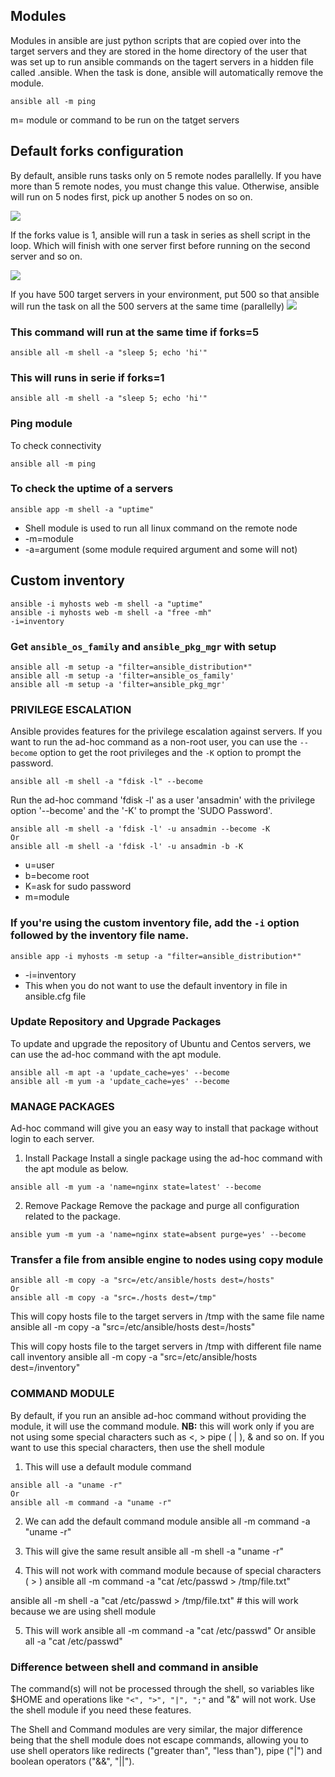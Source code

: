 ## Modules
Modules in ansible are just python scripts that are copied over into the target servers and they are stored in the home directory of the user that was set up to run ansible commands on the tagert servers in a hidden file called .ansible. When the task is done, ansible will automatically remove the module.
```
ansible all -m ping
```
m= module or command to be run on the tatget servers

## Default forks configuration
By default, ansible runs tasks only on 5 remote nodes parallelly. If you have more than 5 remote nodes, you must change this value. Otherwise, ansible will run on 5 nodes first, pick up another 5 nodes on so on. 

![](/images/ans1.JPG)

If the forks value is 1, ansible will run a task in series as shell script in the loop. Which will finish with one server first before running on the second server and so on.

![](/images/ans2.JPG)

If you have 500 target servers in your environment, put 500 so that ansible will run the task on all the 500 servers at the same time (parallelly)
![](/images/ans3.JPG)

### This command will run at the same time if forks=5
```
ansible all -m shell -a "sleep 5; echo 'hi'"
```

### This will runs in serie if forks=1
```
ansible all -m shell -a "sleep 5; echo 'hi'"
```

### Ping module
To check connectivity
```
ansible all -m ping
```

### To check the uptime of a servers
```
ansible app -m shell -a "uptime"
```
- Shell module is used to run all linux command on the remote node
- -m=module
- -a=argument (some module required argument and some will not)

## Custom inventory
```
ansible -i myhosts web -m shell -a "uptime"
ansible -i myhosts web -m shell -a "free -mh"
-i=inventory
```

### Get `ansible_os_family` and `ansible_pkg_mgr` with setup
```
ansible all -m setup -a "filter=ansible_distribution*"
ansible all -m setup -a 'filter=ansible_os_family'
ansible all -m setup -a 'filter=ansible_pkg_mgr'
```

### PRIVILEGE ESCALATION
Ansible provides features for the privilege escalation against servers. If you want to run the ad-hoc command as a non-root user, you can use the `--become` option to get the root privileges and the `-K` option to prompt the password.
```
ansible all -m shell -a "fdisk -l" --become
```
Run the ad-hoc command 'fdisk -l' as a user 'ansadmin' with the privilege option '--become' and the '-K' to prompt the 'SUDO Password'.
```
ansible all -m shell -a 'fdisk -l' -u ansadmin --become -K
Or 
ansible all -m shell -a 'fdisk -l' -u ansadmin -b -K
```
- u=user
- b=become root
- K=ask for sudo password
- m=module

### If you're using the custom inventory file, add the `-i` option followed by the inventory file name.
```
ansible app -i myhosts -m setup -a "filter=ansible_distribution*"
```
- -i=inventory
- This when you do not want to use the default inventory in file in ansible.cfg file

### Update Repository and Upgrade Packages
To update and upgrade the repository of Ubuntu and Centos servers, we can use the ad-hoc command with the apt module.
```
ansible all -m apt -a 'update_cache=yes' --become
ansible all -m yum -a 'update_cache=yes' --become
```

### MANAGE PACKAGES
Ad-hoc command will give you an easy way to install that package without login to each server.

1. Install Package
Install a single package using the ad-hoc command with the apt module as below.
```
ansible all -m yum -a 'name=nginx state=latest' --become
```
2. Remove Package
Remove the package and purge all configuration related to the package.
```
ansible yum -m yum -a 'name=nginx state=absent purge=yes' --become
```

### Transfer a file from ansible engine to nodes using copy module
```
ansible all -m copy -a "src=/etc/ansible/hosts dest=/hosts"
Or
ansible all -m copy -a "src=./hosts dest=/tmp"
```

This will copy hosts file to the target servers in /tmp with the same file name
ansible all -m copy -a "src=/etc/ansible/hosts dest=/hosts"

This will copy hosts file to the target servers in /tmp with different file name call inventory
ansible all -m copy -a "src=/etc/ansible/hosts dest=/inventory"


### COMMAND MODULE
By default, if you run an ansible ad-hoc command without providing the module, it will use the command module.
**NB:** this will work only if you are not using some special characters such as <, > pipe ( | ), & and so on. If you want to use this special characters, then use the shell module

1. This will use a default module command
```
ansible all -a "uname -r"
Or
ansible all -m command -a "uname -r"
```

2. We can add the default command module
ansible all -m command -a "uname -r"

3. This will give the same result
ansible all -m shell -a "uname -r"

4. This will not work with command module because of special characters ( > )
ansible all -m command -a "cat /etc/passwd > /tmp/file.txt"

ansible all -m shell -a "cat /etc/passwd > /tmp/file.txt" # this will work because we are using shell module

5. This will work
ansible all -m command -a "cat /etc/passwd"
Or 
ansible all -a "cat /etc/passwd"


### Difference between shell and command in ansible
The command(s) will not be processed through the shell, so variables like $HOME and operations like `"<", ">", "|", ";"` and "&" will not work. Use the shell module if you need these features.

The Shell and Command modules are very similar, the major difference being that the shell module does not escape commands, allowing you to use shell operators like redirects ("greater than", "less than"), pipe ("|") and boolean operators ("&&", "||"). 

